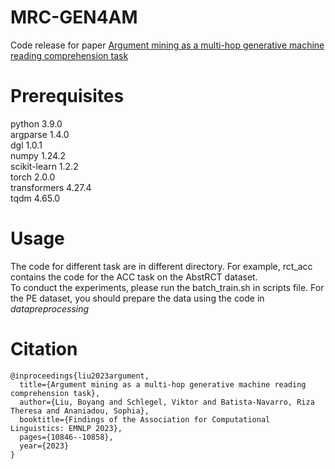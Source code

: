 # MRC-GEN4AM
Code release for paper [Argument mining as a multi-hop generative machine reading comprehension task](https://aclanthology.org/2023.findings-emnlp.724/)

# Prerequisites
python                    3.9.0   
argparse                  1.4.0  
dgl                       1.0.1   
numpy                     1.24.2   
scikit-learn              1.2.2  
torch                     2.0.0  
transformers              4.27.4  
tqdm                      4.65.0  

# Usage
The code for different task are in different directory. For example, rct_acc contains the code for the ACC task on the AbstRCT dataset.  
To conduct the experiments, please run the batch_train.sh in scripts file. For the PE dataset, you should prepare the data using the code in *datapreprocessing*

# Citation
```
@inproceedings{liu2023argument,
  title={Argument mining as a multi-hop generative machine reading comprehension task},
  author={Liu, Boyang and Schlegel, Viktor and Batista-Navarro, Riza Theresa and Ananiadou, Sophia},
  booktitle={Findings of the Association for Computational Linguistics: EMNLP 2023},
  pages={10846--10858},
  year={2023}
}
```
